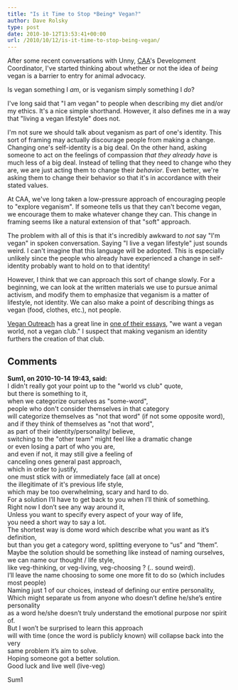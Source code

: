 ```yaml
---
title: "Is it Time to Stop *Being* Vegan?"
author: Dave Rolsky
type: post
date: 2010-10-12T13:53:41+00:00
url: /2010/10/12/is-it-time-to-stop-being-vegan/
---
```


After some recent conversations with Unny, [CAA][1]'s Development Coordinator, I've started thinking
about whether or not the idea of _being_ vegan is a barrier to entry for animal advocacy.

Is vegan something I _am_, or is veganism simply something I _do_?

I've long said that "I am vegan" to people when describing my diet and/or my ethics. It's a nice
simple shorthand. However, it also defines me in a way that "living a vegan lifestyle" does not.

I'm not sure we should talk about veganism as part of one's identity. This sort of framing may
actually discourage people from making a change. Changing one's self-identity is a big deal. On the
other hand, asking someone to act on the feelings of compassion _that they already have_ is much
less of a big deal. Instead of telling that they need to change who they are, we are just acting
them to change their _behavior_. Even better, we're asking them to change their behavior so that
it's in accordance with their stated values.

At CAA, we've long taken a low-pressure approach of encouraging people to "explore veganism". If
someone tells us that they can't become vegan, we encourage them to make whatever change they can.
This change in framing seems like a natural extension of that "soft" approach.

The problem with all of this is that it's incredibly awkward to _not_ say "I'm vegan" in spoken
conversation. Saying "I live a vegan lifestyle" just sounds weird. I can't imagine that this
language will be adopted. This is especially unlikely since the people who already have experienced
a change in self-identity probably want to hold on to that identity!

However, I think that we can approach this sort of change slowly. For a beginning, we can look at
the written materials we use to pursue animal activism, and modify them to emphasize that veganism
is a matter of lifestyle, not identity. We can also make a point of describing things as vegan
(food, clothes, etc.), not people.

[Vegan Outreach][2] has a great line in [one of their essays][3], "we want a vegan world, not a
vegan club." I suspect that making veganism an identity furthers the creation of that club.

[1]: http://exploreveg.org
[2]: http://www.veganoutreach.org/
[3]: http://www.veganoutreach.org/advocacy/path.html#veganpolice

## Comments

**Sum1, on 2010-10-14 19:43, said:**  
I didn't really got your point up to the "world vs club" quote,  
but there is something to it,  
when we categorize ourselves as "some-word",  
people who don't consider themselves in that category  
will categorize themselves as "not that word" (if not some opposite word),  
and if they think of themselves as "not that word",  
as part of their identity/personality/ believe,  
switching to the "other team" might feel like a dramatic change  
or even losing a part of who you are,  
and even if not, it may still give a feeling of  
canceling ones general past approach,  
which in order to justify,  
one must stick with or immediately face (all at once)  
the illegitimate of it's previous life style,  
which may be too overwhelming, scary and hard to do.  
For a solution I’ll have to get back to you when I’ll think of something.  
Right now I don’t see any way around it,  
Unless you want to specify every aspect of your way of life,  
you need a short way to say a lot.  
The shortest way is dome word which describe what you want as it’s definition,  
but than you get a category word, splitting everyone to “us” and “them”.  
Maybe the solution should be something like instead of naming ourselves,  
we can name our thought / life style,  
like veg-thinking, or veg-living, veg-choosing ? (.. sound weird).  
I’ll leave the name choosing to some one more fit to do so (which includes most people)  
Naming just 1 of our choices, instead of defining our entire personality,  
Which might separate us from anyone who doesn’t define he/she’s entire personality  
as a word he/she doesn’t truly understand the emotional purpose nor spirit of.  
But I won’t be surprised to learn this approach  
will with time (once the word is publicly known) will collapse back into the very  
same problem it’s aim to solve.  
Hoping someone got a better solution.  
Good luck and live well (live-veg)

Sum1
